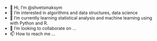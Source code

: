 - 👋 Hi, I’m @shvetsmaksym
- 👀 I’m interested in algorithms and data structures, data science
- 🌱 I’m currently learning statistical analysis and machine learning using with Python and R.
- 💞️ I’m looking to collaborate on ...
- 📫 How to reach me ...

<!---
shvetsmaksym/shvetsmaksym is a ✨ special ✨ repository because its `README.md` (this file) appears on your GitHub profile.
You can click the Preview link to take a look at your changes.
--->
